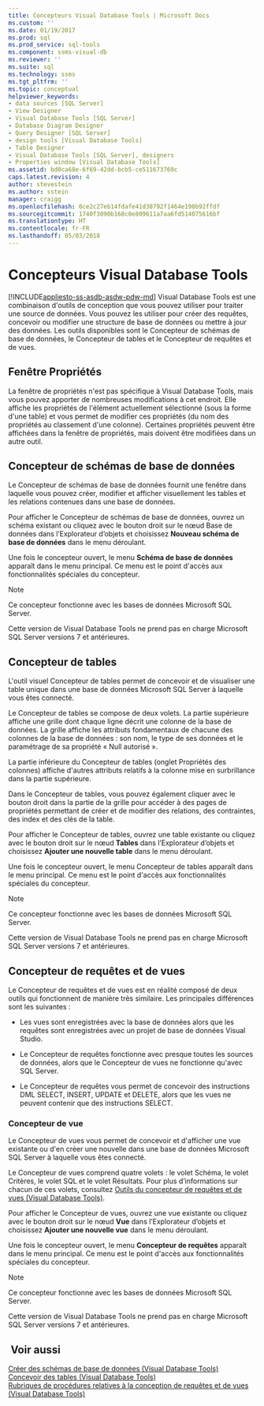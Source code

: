 ```yaml
---
title: Concepteurs Visual Database Tools | Microsoft Docs
ms.custom: ''
ms.date: 01/19/2017
ms.prod: sql
ms.prod_service: sql-tools
ms.component: ssms-visual-db
ms.reviewer: ''
ms.suite: sql
ms.technology: ssms
ms.tgt_pltfrm: ''
ms.topic: conceptual
helpviewer_keywords:
- data sources [SQL Server]
- View Designer
- Visual Database Tools [SQL Server]
- Database Diagram Designer
- Query Designer [SQL Server]
- design tools [Visual Database Tools]
- Table Designer
- Visual Database Tools [SQL Server], designers
- Properties window [Visual Database Tools]
ms.assetid: bd0ca68e-6f69-42dd-bcb5-ce511673769c
caps.latest.revision: 4
author: stevestein
ms.author: sstein
manager: craigg
ms.openlocfilehash: 0ce2c27eb14fdafe41d30792f1464e190b92ffdf
ms.sourcegitcommit: 1740f3090b168c0e809611a7aa6fd514075616bf
ms.translationtype: HT
ms.contentlocale: fr-FR
ms.lasthandoff: 05/03/2018
---
```

# <a name="visual-database-tool-designers"></a>Concepteurs Visual Database Tools
[!INCLUDE[appliesto-ss-asdb-asdw-pdw-md](../../includes/appliesto-ss-asdb-asdw-pdw-md.md)]
Visual Database Tools est une combinaison d'outils de conception que vous pouvez utiliser pour traiter une source de données. Vous pouvez les utiliser pour créer des requêtes, concevoir ou modifier une structure de base de données ou mettre à jour des données. Les outils disponibles sont le Concepteur de schémas de base de données, le Concepteur de tables et le Concepteur de requêtes et de vues.  
  
## <a name="properties-window"></a>Fenêtre Propriétés  
La fenêtre de propriétés n'est pas spécifique à Visual Database Tools, mais vous pouvez apporter de nombreuses modifications à cet endroit. Elle affiche les propriétés de l'élément actuellement sélectionné (sous la forme d'une table) et vous permet de modifier ces propriétés (du nom des propriétés au classement d'une colonne). Certaines propriétés peuvent être affichées dans la fenêtre de propriétés, mais doivent être modifiées dans un autre outil.  
  
## <a name="database-diagram-designer"></a>Concepteur de schémas de base de données  
Le Concepteur de schémas de base de données fournit une fenêtre dans laquelle vous pouvez créer, modifier et afficher visuellement les tables et les relations contenues dans une base de données.  
  
Pour afficher le Concepteur de schémas de base de données, ouvrez un schéma existant ou cliquez avec le bouton droit sur le nœud Base de données dans l’Explorateur d’objets et choisissez **Nouveau schéma de base de données** dans le menu déroulant.  
  
Une fois le concepteur ouvert, le menu **Schéma de base de données** apparaît dans le menu principal. Ce menu est le point d'accès aux fonctionnalités spéciales du concepteur.  
  
> [!NOTE]  
> Ce concepteur fonctionne avec les bases de données Microsoft SQL Server.  
>   
> Cette version de Visual Database Tools ne prend pas en charge Microsoft SQL Server versions 7 et antérieures.  
  
## <a name="table-designer"></a>Concepteur de tables  
L'outil visuel Concepteur de tables permet de concevoir et de visualiser une table unique dans une base de données Microsoft SQL Server à laquelle vous êtes connecté.  
  
Le Concepteur de tables se compose de deux volets. La partie supérieure affiche une grille dont chaque ligne décrit une colonne de la base de données. La grille affiche les attributs fondamentaux de chacune des colonnes de la base de données : son nom, le type de ses données et le paramétrage de sa propriété « Null autorisé ».  
  
La partie inférieure du Concepteur de tables (onglet Propriétés des colonnes) affiche d'autres attributs relatifs à la colonne mise en surbrillance dans la partie supérieure.  
  
Dans le Concepteur de tables, vous pouvez également cliquer avec le bouton droit dans la partie de la grille pour accéder à des pages de propriétés permettant de créer et de modifier des relations, des contraintes, des index et des clés de la table.  
  
Pour afficher le Concepteur de tables, ouvrez une table existante ou cliquez avec le bouton droit sur le nœud **Tables** dans l’Explorateur d’objets et choisissez **Ajouter une nouvelle table** dans le menu déroulant.  
  
Une fois le concepteur ouvert, le menu Concepteur de tables apparaît dans le menu principal. Ce menu est le point d'accès aux fonctionnalités spéciales du concepteur.  
  
> [!NOTE]  
> Ce concepteur fonctionne avec les bases de données Microsoft SQL Server.  
>   
> Cette version de Visual Database Tools ne prend pas en charge Microsoft SQL Server versions 7 et antérieures.  
  
## <a name="query-and-view-designer"></a>Concepteur de requêtes et de vues  
Le Concepteur de requêtes et de vues est en réalité composé de deux outils qui fonctionnent de manière très similaire. Les principales différences sont les suivantes :  
  
-   Les vues sont enregistrées avec la base de données alors que les requêtes sont enregistrées avec un projet de base de données Visual Studio.  
  
-   Le Concepteur de requêtes fonctionne avec presque toutes les sources de données, alors que le Concepteur de vues ne fonctionne qu'avec SQL Server.  
  
-   Le Concepteur de requêtes vous permet de concevoir des instructions DML SELECT, INSERT, UPDATE et DELETE, alors que les vues ne peuvent contenir que des instructions SELECT.  
  
### <a name="view-designer"></a>Concepteur de vue  
Le Concepteur de vues vous permet de concevoir et d'afficher une vue existante ou d'en créer une nouvelle dans une base de données Microsoft SQL Server à laquelle vous êtes connecté.  
  
Le Concepteur de vues comprend quatre volets : le volet Schéma, le volet Critères, le volet SQL et le volet Résultats. Pour plus d’informations sur chacun de ces volets, consultez [Outils du concepteur de requêtes et de vues &#40;Visual Database Tools&#41;](../../ssms/visual-db-tools/query-and-view-designer-tools-visual-database-tools.md).  
  
Pour afficher le Concepteur de vues, ouvrez une vue existante ou cliquez avec le bouton droit sur le nœud **Vue** dans l’Explorateur d’objets et choisissez **Ajouter une nouvelle vue** dans le menu déroulant.  
  
Une fois le concepteur ouvert, le menu **Concepteur de requêtes** apparaît dans le menu principal. Ce menu est le point d'accès aux fonctionnalités spéciales du concepteur.  
  
> [!NOTE]  
> Ce concepteur fonctionne avec les bases de données Microsoft SQL Server.  
>   
> Cette version de Visual Database Tools ne prend pas en charge Microsoft SQL Server versions 7 et antérieures.  
  
## <a name="see-also"></a> Voir aussi  
[Créer des schémas de base de données &#40;Visual Database Tools&#41;](../../ssms/visual-db-tools/design-database-diagrams-visual-database-tools.md)  
[Concevoir des tables &#40;Visual Database Tools&#41;](../../ssms/visual-db-tools/design-tables-visual-database-tools.md)  
[Rubriques de procédures relatives à la conception de requêtes et de vues &#40;Visual Database Tools&#41;](../../ssms/visual-db-tools/design-queries-and-views-how-to-topics-visual-database-tools.md)  
  

